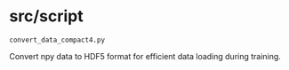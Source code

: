 src/script
==========

`convert_data_compact4.py`

Convert npy data to HDF5 format for efficient data loading during training.
